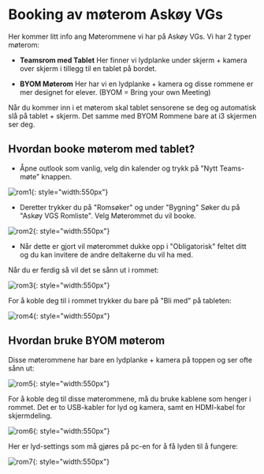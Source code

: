 # Booking av møterom Askøy VGs

Her kommer litt info ang Møterommene vi har på Askøy VGs. Vi har 2 typer møterom:  

- **Teamsrom med Tablet** Her finner vi lydplanke under skjerm + kamera over skjerm i tillegg til en tablet på bordet.  

- **BYOM Møterom** Her har vi en lydplanke + kamera og disse rommene er mer designet for elever. (BYOM = Bring your own Meeting)  

Når du kommer inn i et møterom skal tablet sensorene se deg og automatisk slå på tablet + skjerm. Det samme med BYOM Rommene bare at i3 skjermen ser deg.  


## Hvordan booke møterom med tablet?

- Åpne outlook som vanlig, velg din kalender og trykk på "Nytt Teams-møte" knappen.  

![rom1](\img\teamsmote.png){: style="width:550px"}  

- Deretter trykker du på "Romsøker" og under "Bygning" Søker du på "Askøy VGS Romliste". Velg Møterommet du vil booke.  

![rom2](\img\romvelger.png){: style="width:550px"}

- Når dette er gjort vil møterommet dukke opp i "Obligatorisk" feltet ditt og du kan invitere de andre deltakerne du vil ha med.  

Når du er ferdig så vil det se sånn ut i rommet:

![rom3](\img\tabletskjerm.jpg){: style="width:550px"}  

For å koble deg til i rommet trykker du bare på "Bli med" på tableten:

![rom4](\img\tablet.jpg){: style="width:550px"}  

## Hvordan bruke BYOM møterom

Disse møterommene har bare en lydplanke + kamera på toppen og ser ofte sånn ut:

![rom5](\img\BYOM.jpg){: style="width:550px"}  

For å koble deg til disse møterommene, må du bruke kablene som henger i rommet. Det er to USB-kabler for lyd og kamera, samt en HDMI-kabel for skjermdeling.  

![rom6](\img\kablebyom.jpg){: style="width:550px"}  

Her er lyd-settings som må gjøres på pc-en for å få lyden til å fungere:

![rom7](\img\lydsettingbyom.png){: style="width:550px"}  



